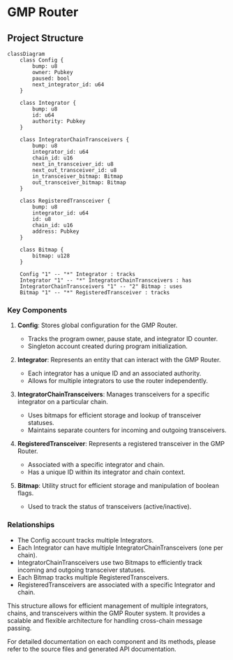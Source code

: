 # GMP Router

## Project Structure

```mermaid
classDiagram
    class Config {
        bump: u8
        owner: Pubkey
        paused: bool
        next_integrator_id: u64
    }

    class Integrator {
        bump: u8
        id: u64
        authority: Pubkey
    }

    class IntegratorChainTransceivers {
        bump: u8
        integrator_id: u64
        chain_id: u16
        next_in_transceiver_id: u8
        next_out_transceiver_id: u8
        in_transceiver_bitmap: Bitmap
        out_transceiver_bitmap: Bitmap
    }

    class RegisteredTransceiver {
        bump: u8
        integrator_id: u64
        id: u8
        chain_id: u16
        address: Pubkey
    }

    class Bitmap {
        bitmap: u128
    }

    Config "1" -- "*" Integrator : tracks
    Integrator "1" -- "*" IntegratorChainTransceivers : has
    IntegratorChainTransceivers "1" -- "2" Bitmap : uses
    Bitmap "1" -- "*" RegisteredTransceiver : tracks
```

### Key Components

1. **Config**: Stores global configuration for the GMP Router.

   - Tracks the program owner, pause state, and integrator ID counter.
   - Singleton account created during program initialization.

2. **Integrator**: Represents an entity that can interact with the GMP Router.

   - Each integrator has a unique ID and an associated authority.
   - Allows for multiple integrators to use the router independently.

3. **IntegratorChainTransceivers**: Manages transceivers for a specific integrator on a particular chain.

   - Uses bitmaps for efficient storage and lookup of transceiver statuses.
   - Maintains separate counters for incoming and outgoing transceivers.

4. **RegisteredTransceiver**: Represents a registered transceiver in the GMP Router.

   - Associated with a specific integrator and chain.
   - Has a unique ID within its integrator and chain context.

5. **Bitmap**: Utility struct for efficient storage and manipulation of boolean flags.
   - Used to track the status of transceivers (active/inactive).

### Relationships

- The Config account tracks multiple Integrators.
- Each Integrator can have multiple IntegratorChainTransceivers (one per chain).
- IntegratorChainTransceivers use two Bitmaps to efficiently track incoming and outgoing transceiver statuses.
- Each Bitmap tracks multiple RegisteredTransceivers.
- RegisteredTransceivers are associated with a specific Integrator and chain.

This structure allows for efficient management of multiple integrators, chains, and transceivers within the GMP Router system. It provides a scalable and flexible architecture for handling cross-chain message passing.

For detailed documentation on each component and its methods, please refer to the source files and generated API documentation.

